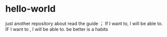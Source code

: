 # hello-world
just another repository
about read the guide ；
If I want to, I will be able to. IF I want to , I will be able to.
be better is a habits 
